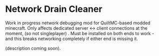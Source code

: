 # Network Drain Cleaner

Work in progress network debugging mod for QuiltMC-based modded minecraft. Only affects dedicated server <-> client connections at the moment, (so not singleplayer) . Must be installed on both ends to work - and this breaks networking completely if either end is missing it.

(description coming soon).

